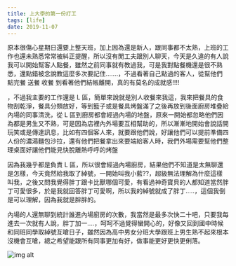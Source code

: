```yaml
---
title: 上大學的第一份打工
tags: [life]
date: 2019-11-07
---
```

<!--truncate-->
原本很傷心星期日還要上整天班，加上因為還是新人，跟同事都不太熟，上班的工作也還未熟悉常常被糾正提醒，所以沒有閒工夫跟別人聊天，今天是久違的有人說我可以開始幫客人點餐，雖然之前同事就有教過我，可是我對點餐機還是很不熟悉，還點錯被念說教這麼多次要記住…….，不過看著自己點過的客人，從幫他們點完餐 送餐 收餐 到看著他們結帳離開，真的有莫名的成就感!!!!

，不過我主要的工作還是 L 區，簡單來說就是別人收餐來我這，我來把餐具的食物刮乾淨，餐具分類放好，等到籃子或是餐具烤盤滿了之後再放到後面廚房堆疊給內場的同事清洗，從 L 區到廚房都會經過內場的地盤，原來一開始都忽略他們因為都是男生又不熟，可是因為店裡內外場要互相幫助的，所以漸漸地開始會說話開玩笑或是傳達訊息，比如有四個客人來，就要跟他們說，好讓他們可以提前準備四人份的濃湯麵包沙拉，還有他們把餐拿出來要端給客人時，我們外場需要幫他們整理桌面好讓他們能見快脫離熱呼呼的烤盤

因為我幾乎都是負責 L 區，所以很會經過內場廚房，結果他們不知道是太無聊還是怎樣，今天竟然給我取了綽號，一開始叫我小藍??，超級無法理解為什麼這樣叫我，之後又問我覺得胖丁跟卡比獸哪個可愛，有看過神奇寶貝的人都知道當然胖丁可愛很多，於是我就回答胖丁可愛啊，所以我的綽號就成了胖丁…..，這個我倒是可以理解，因為我就是胖胖的。

內場的人還無聊到統計誰進內場廚房的次數，我當然是最多次快二十吧，只要我每進去一次就有人說，胖丁加一….，呵呵不過覺得蠻開心的，好像又回到國中時候和同班同學取綽號互嗆日子，雖然因為高中男女分班大學跟班上男生熟不起來根本沒機會互嗆，總之希望能跟所有同事更加有好，做事能更好更快更俐落。


![img alt](/img/blog/firstparttimejob.png)